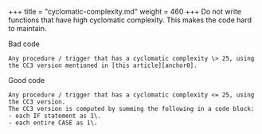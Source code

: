+++
title = "cyclomatic-complexity.md"
weight = 460
+++
Do not write functions that have high cyclomatic complexity. This makes the code hard to maintain.

Bad code

    Any procedure / trigger that has a cyclomatic complexity \> 25, using the CC3 version mentioned in [this article][anchor0].  
      
    

Good code

    Any procedure / trigger that has a cyclomatic complexity <= 25, using the CC3 version.
    The CC3 version is computed by summing the following in a code block:
    - each IF statement as 1\.
    - each entire CASE as 1\.



[anchor0]: http://www.aivosto.com/project/help/pm-complexity.html
